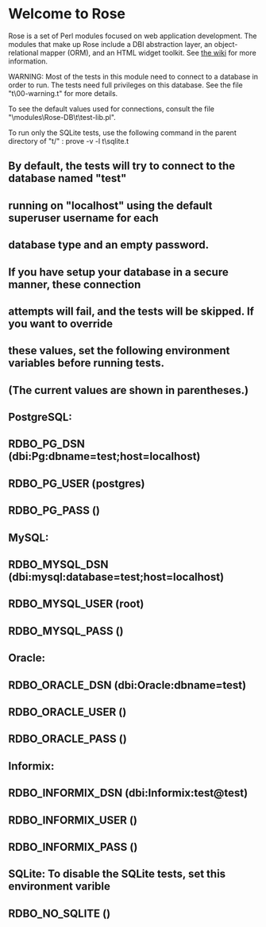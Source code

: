 # Welcome to Rose

Rose is a set of Perl modules focused on web application development. The modules that make up Rose include a DBI abstraction layer, an object-relational mapper (ORM), and an HTML widget toolkit. See [the wiki](https://github.com/siracusa/rose/wiki) for more information.

WARNING: Most of the tests in this module need to connect  to a database in order to run.  The tests need full privileges on this database. See the file "t\00-warning.t" for more details.

To see the default values used for connections, consult the file "\modules\Rose-DB\t\test-lib.pl". 

To run only the SQLite tests, use the following command in the parent directory of "t/" :
prove -v -l t\sqlite.t


##
## By default, the tests will try to connect to the database named "test"
## running on "localhost" using the default superuser username for each
## database type and an empty password.
##
## If you have setup your database in a secure manner, these connection
## attempts will fail, and the tests will be skipped.  If you want to override
## these values, set the following environment variables before running tests.
## (The current values are shown in parentheses.)
##
## PostgreSQL:
##
##     RDBO_PG_DSN        (dbi:Pg:dbname=test;host=localhost)
##     RDBO_PG_USER       (postgres)
##     RDBO_PG_PASS       (<none>)
##
## MySQL:
##
##     RDBO_MYSQL_DSN     (dbi:mysql:database=test;host=localhost)
##     RDBO_MYSQL_USER    (root)
##     RDBO_MYSQL_PASS    (<none>)
##
## Oracle:
##
##     RDBO_ORACLE_DSN    (dbi:Oracle:dbname=test)
##     RDBO_ORACLE_USER   (<none>)
##     RDBO_ORACLE_PASS   (<none>)
##
## Informix:
##
##     RDBO_INFORMIX_DSN  (dbi:Informix:test@test)
##     RDBO_INFORMIX_USER (<none>)
##     RDBO_INFORMIX_PASS (<none>)
##
## SQLite: To disable the SQLite tests, set this environment varible
##
##     RDBO_NO_SQLITE (<undef>)